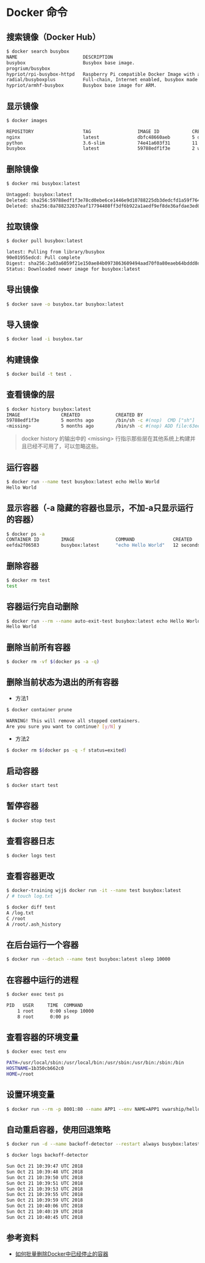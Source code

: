 # Docker 命令

## 搜索镜像（Docker Hub）
``` bash
$ docker search busybox
NAME                        DESCRIPTION                                     STARS               OFFICIAL            AUTOMATED
busybox                     Busybox base image.                             1381                [OK]                
progrium/busybox                                                            68                                      [OK]
hypriot/rpi-busybox-httpd   Raspberry Pi compatible Docker Image with a …   44                                      
radial/busyboxplus          Full-chain, Internet enabled, busybox made f…   20                                      [OK]
hypriot/armhf-busybox       Busybox base image for ARM.                     9                                       
```

## 显示镜像
```bash
$ docker images

REPOSITORY                  TAG                 IMAGE ID            CREATED             SIZE
nginx                       latest              dbfc48660aeb        5 days ago          109MB
python                      3.6-slim            74e41a603f31        11 days ago         138MB
busybox                     latest              59788edf1f3e        2 weeks ago         1.15MB
```

## 删除镜像
```bash
$ docker rmi busybox:latest

Untagged: busybox:latest
Deleted: sha256:59788edf1f3e78cd0ebe6ce1446e9d10788225db3dedcfd1a59f764bad2b2690
Deleted: sha256:8a788232037eaf17794408ff3df6b922a1aedf9ef8de36afdae3ed0b0381907b
```

## 拉取镜像
```bash
$ docker pull busybox:latest

latest: Pulling from library/busybox
90e01955edcd: Pull complete 
Digest: sha256:2a03a6059f21e150ae84b0973863609494aad70f0a80eaeb64bddd8d92465812
Status: Downloaded newer image for busybox:latest
```

## 导出镜像
```bash
$ docker save -o busybox.tar busybox:latest
```

## 导入镜像
```bash
$ docker load -i busybox.tar 
```

## 构建镜像
```bash
$ docker build -t test .
```

## 查看镜像的层
```bash
$ docker history busybox:latest
IMAGE               CREATED             CREATED BY                                      SIZE                COMMENT
59788edf1f3e        5 months ago        /bin/sh -c #(nop)  CMD ["sh"]                   0B                  
<missing>           5 months ago        /bin/sh -c #(nop) ADD file:63eebd629a5f7558c…   1.15MB              
```
  > docker history 的输出中的 \<missing\> 行指示那些层在其他系统上构建并且已经不可用了，可以忽略这些。

## 运行容器
```bash
$ docker run --name test busybox:latest echo Hello World
Hello World
```

## 显示容器（-a 隐藏的容器也显示，不加-a只显示运行的容器）
```bash
$ docker ps -a
CONTAINER ID        IMAGE               COMMAND              CREATED             STATUS                      PORTS               NAMES
eefda2f06583        busybox:latest      "echo Hello World"   12 seconds ago      Exited (0) 11 seconds ago                       test
```

## 删除容器
```bash
$ docker rm test
test
```

## 容器运行完自动删除
```bash 
$ docker run --rm --name auto-exit-test busybox:latest echo Hello World
Hello World
```

## 删除当前所有容器
```bash
$ docker rm -vf $(docker ps -a -q)
```

## 删除当前状态为退出的所有容器
* 方法1
```bash
$ docker container prune

WARNING! This will remove all stopped containers.
Are you sure you want to continue? [y/N] y
```

* 方法2
```bash
$ docker rm $(docker ps -q -f status=exited)
```

## 启动容器
```bash
$ docker start test
```

## 暂停容器
```bash
$ docker stop test
```

## 查看容器日志
```bash
$ docker logs test
```

## 查看容器更改
```bash
$ docker-training wjj$ docker run -it --name test busybox:latest
/ # touch log.txt

$ docker diff test
A /log.txt
C /root
A /root/.ash_history
```

## 在后台运行一个容器
```bash
$ docker run --detach --name test busybox:latest sleep 10000
```

## 在容器中运行的进程
```bash
$ docker exec test ps

PID   USER     TIME  COMMAND
    1 root      0:00 sleep 10000
    8 root      0:00 ps
```

## 查看容器的环境变量
```bash
$ docker exec test env

PATH=/usr/local/sbin:/usr/local/bin:/usr/sbin:/usr/bin:/sbin:/bin
HOSTNAME=1b350cb662c0
HOME=/root
```

## 设置环境变量
```bash
$ docker run --rm -p 8001:80 --name APP1 --env NAME=APP1 vwarship/hello-world:latest
```

## 自动重启容器，使用回退策略
```bash
$ docker run -d --name backoff-detector --restart always busybox:latest date

$ docker logs backoff-detector

Sun Oct 21 10:39:47 UTC 2018
Sun Oct 21 10:39:48 UTC 2018
Sun Oct 21 10:39:50 UTC 2018
Sun Oct 21 10:39:51 UTC 2018
Sun Oct 21 10:39:53 UTC 2018
Sun Oct 21 10:39:55 UTC 2018
Sun Oct 21 10:39:59 UTC 2018
Sun Oct 21 10:40:06 UTC 2018
Sun Oct 21 10:40:19 UTC 2018
Sun Oct 21 10:40:45 UTC 2018
```

## 参考资料
* [如何批量删除Docker中已经停止的容器](https://www.linuxidc.com/Linux/2018-02/150708.htm)
